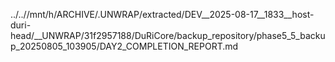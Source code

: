 ../..//mnt/h/ARCHIVE/.UNWRAP/extracted/DEV__2025-08-17__1833__host-duri-head/__UNWRAP/31f2957188/DuRiCore/backup_repository/phase5_5_backup_20250805_103905/DAY2_COMPLETION_REPORT.md